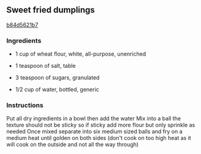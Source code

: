 ## Sweet fried dumplings

[b84d5621b7](https://cookpad.com/us/recipes/355322-sweet-fried-dumplings)

### Ingredients

 - 1 cup of wheat flour, white, all-purpose, unenriched

 - 1 teaspoon of salt, table

 - 3 teaspoon of sugars, granulated

 - 1/2 cup of water, bottled, generic

### Instructions

Put all dry ingredients in a bowl then add the water Mix into a ball the texture should not be sticky so if sticky add more flour but only sprinkle as needed Once mixed separate into six medium sized balls and fry on a medium heat until golden on both sides (don't cook on too high heat as it will cook on the outside and not all the way through)